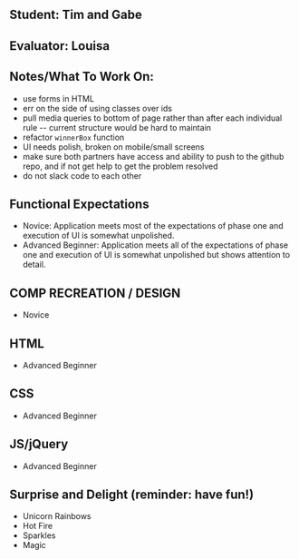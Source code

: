 ## Student: Tim and Gabe
## Evaluator: Louisa
## Notes/What To Work On:

- use forms in HTML
- err on the side of using classes over ids
- pull media queries to bottom of page rather than after each individual rule -- current structure would be hard to maintain
- refactor `winnerBox` function
- UI needs polish, broken on mobile/small screens
- make sure both partners have access and ability to push to the github repo, and if not get help to get the problem resolved
- do not slack code to each other

## Functional Expectations

* Novice: Application meets most of the expectations of phase one and execution of UI is somewhat unpolished.
* Advanced Beginner: Application meets all of the expectations of phase one and execution of UI is somewhat unpolished but shows attention to detail.


## COMP RECREATION / DESIGN

* Novice


## HTML
* Advanced Beginner


## CSS

* Advanced Beginner  



## JS/jQuery

* Advanced Beginner  



## Surprise and Delight (reminder: have fun!)

* Unicorn Rainbows  
* Hot Fire  
* Sparkles  
* Magic
